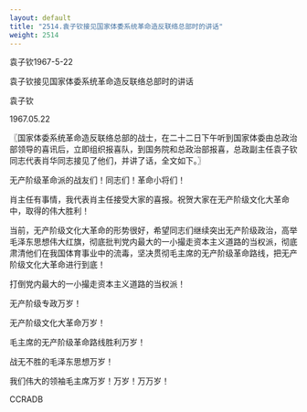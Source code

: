 ```yaml
---
layout: default
title: "2514.袁子钦接见国家体委系统革命造反联络总部时的讲话"
weight: 2514
---
```


袁子钦1967-5-22

袁子钦接见国家体委系统革命造反联络总部时的讲话

袁子钦

1967.05.22

〖国家体委系统革命造反联络总部的战士，在二十二日下午听到国家体委由总政治部领导的喜讯后，立即组织报喜队，到国务院和总政治部报喜，总政副主任袁子钦同志代表肖华同志接见了他们，并讲了话，全文如下。〗

无产阶级革命派的战友们！同志们！革命小将们！

肖主任有事情，我代表肖主任接受大家的喜报。祝贺大家在无产阶级文化大革命中，取得的伟大胜利！

当前，无产阶级文化大革命的形势很好，希望同志们继续突出无产阶级政治，高举毛泽东思想伟大红旗，彻底批判党内最大的一小撮走资本主义道路的当权派，彻底肃清他们在我国体育事业中的流毒，坚决贯彻毛主席的无产阶级革命路线，把无产阶级文化大革命进行到底！

打倒党内最大的一小撮走资本主义道路的当权派！

无产阶级专政万岁！

无产阶级文化大革命万岁！

毛主席的无产阶级革命路线胜利万岁！

战无不胜的毛泽东思想万岁！

我们伟大的领袖毛主席万岁！万岁！万万岁！

CCRADB

